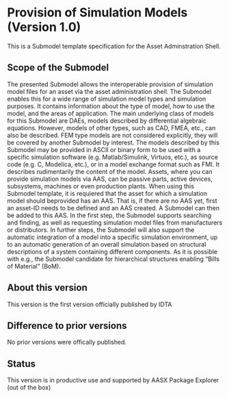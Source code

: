 # Provision of Simulation Models (Version 1.0) 

This is a Submodel template specification for the Asset Adminstration Shell.

## Scope of the Submodel 

The presented Submodel allows the interoperable provision of simulation model files for an asset via the 
asset administration shell. The Submodel enables this for a wide range of simulation model types and 
simulation purposes. It contains information about the type of model, how to use the model, and the areas of 
application.
The main underlying class of models for this Submodel are DAEs, models described by differential algebraic 
equations. However, models of other types, such as CAD, FMEA, etc., can also be described. FEM type 
models are not considered explicitly, they will be covered by another Submodel by interest. The models
described by this Submodel may be provided in ASCII or binary form to be used with a specific simulation 
software (e.g. Matlab/Simulink, Virtuos, etc.), as source code (e.g. C, Modelica, etc.), or in a model exchange 
format such as FMI.
It describes rudimentarily the content of the model.
Assets, where you can provide simulation models via AAS, can be passive parts, active devices, 
subsystems, machines or even production plants. When using this Submodel template, it is requiered that 
the asset for which a simulation model should beprovided has an AAS. That is, if there are no AAS yet, first 
an asset-ID needs to be defined and an AAS created. A Submodel can then be added to this AAS.
In the first step, the Submodel supports searching and finding, as well as requesting simulation model files
from manufacturers or distributors.
In further steps, the Submodel will also support the automatic integration of a model into a specific simulation 
environment, up to an automatic generation of an overall simulation based on structural descriptions of a 
system containing different components. As it is possible with e.g., the Submodel candidate for hierarchical 
structures enabling “Bills of Material” (BoM).

## About this version

This version is the first version officially published by IDTA


## Difference to prior versions

No prior versions were offically published.

## Status

This version is in productive use and supported by AASX Package Explorer (out of the box)

